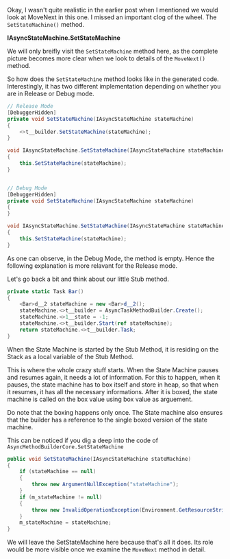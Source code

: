 Okay, I wasn't quite realistic in the earlier post when I mentioned we would look at MoveNext in this one. I missed an important clog of the wheel. The `SetStateMachine()` method.

**IAsyncStateMachine.SetStateMachine**

We will only breifly visit the `SetStateMachine` method here, as the complete picture becomes more clear when we look to details of the `MoveNext()` method.

So how does the `SetStateMachine` method looks like in the generated code. Interestingly, it has two different implementation depending on whether you are in Release or Debug mode.

```csharp
// Release Mode
[DebuggerHidden]
private void SetStateMachine(IAsyncStateMachine stateMachine)
{
    <>t__builder.SetStateMachine(stateMachine);
}

void IAsyncStateMachine.SetStateMachine(IAsyncStateMachine stateMachine)
{
    this.SetStateMachine(stateMachine);
}


// Debug Mode
[DebuggerHidden]
private void SetStateMachine(IAsyncStateMachine stateMachine)
{
}

void IAsyncStateMachine.SetStateMachine(IAsyncStateMachine stateMachine)
{
    this.SetStateMachine(stateMachine);
}
```

As one can observe, in the Debug Mode, the method is empty. Hence the following explanation is more relavant for the Release mode.

Let's go back a bit and think about our little Stub method.

```csharp
private static Task Bar()
{
	<Bar>d__2 stateMachine = new <Bar>d__2();
	stateMachine.<>t__builder = AsyncTaskMethodBuilder.Create();
	stateMachine.<>1__state = -1;
	stateMachine.<>t__builder.Start(ref stateMachine);
	return stateMachine.<>t__builder.Task;
}
```

When the State Machine is started by the Stub Method, it is residing on the Stack as a local variable of the Stub Method.

This is where the whole crazy stuff starts. When the State Machine pauses and resumes again, it needs a lot of information. For this to happen, when it pauses, the state machine has to box itself and store in heap, so that when it resumes, it has all the necessary informations. After it is boxed, the state machine is called on the box value using box value as arguement.

Do note that the boxing happens only once. The State machine also ensures that the builder has a reference to the single boxed version of the state machine.

This can be noticed if you dig a deep into the code of `AsyncMethodBuilderCore.SetStateMachine`

```csharp
public void SetStateMachine(IAsyncStateMachine stateMachine)
{
	if (stateMachine == null)
	{
		throw new ArgumentNullException("stateMachine");
	}
	if (m_stateMachine != null)
	{
		throw new InvalidOperationException(Environment.GetResourceString("AsyncMethodBuilder_InstanceNotInitialized"));
	}
	m_stateMachine = stateMachine;
}
```

We will leave the SetStateMachine here because that's all it does. Its role would be more visible once we examine the `MoveNext` method in detail.
